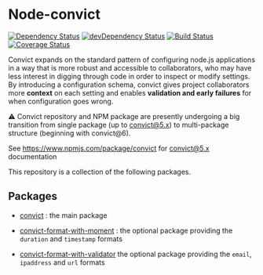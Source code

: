 # Node-convict

[![Dependency Status](https://david-dm.org/mozilla/node-convict.svg)](https://david-dm.org/mozilla/node-convict)
[![devDependency Status](https://david-dm.org/mozilla/node-convict/dev-status.svg)](https://david-dm.org/mozilla/node-convict#info=devDependencies)
[![Build Status](https://travis-ci.org/mozilla/node-convict.svg?branch=master)](https://travis-ci.org/mozilla/node-convict)
[![Coverage Status](https://coveralls.io/repos/github/mozilla/node-convict/badge.svg?branch=master)](https://coveralls.io/github/mozilla/node-convict?branch=master)

Convict expands on the standard pattern of configuring node.js applications in a
way that is more robust and accessible to collaborators, who may have less
interest in digging through code in order to inspect or modify settings. By
introducing a configuration schema, convict gives project collaborators more
**context** on each setting and enables **validation and early failures** for
when configuration goes wrong.

:warning: Convict repository and NPM package are presently undergoing a big
transition from single package (up to convict@5.x) to multi-package structure
(beginning with convict@6).

See https://www.npmjs.com/package/convict for convict@5.x documentation


This repository is a collection of the following packages.

## Packages

 - [convict](/packages/convict/) :
   the main package

 - [convict-format-with-moment](/packages/convict-format-with-moment/) :
   the optional package providing the `duration` and `timestamp` formats

 - [convict-format-with-validator](/packages/convict-format-with-validator/)
   the optional package providing the `email`, `ipaddress` and `url` formats
